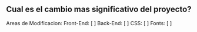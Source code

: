 ## Cual es el cambio mas significativo del proyecto?

Areas de Modificacion:
Front-End: [   ]
Back-End:  [   ]
CSS: [    ]
Fonts: [    ]
